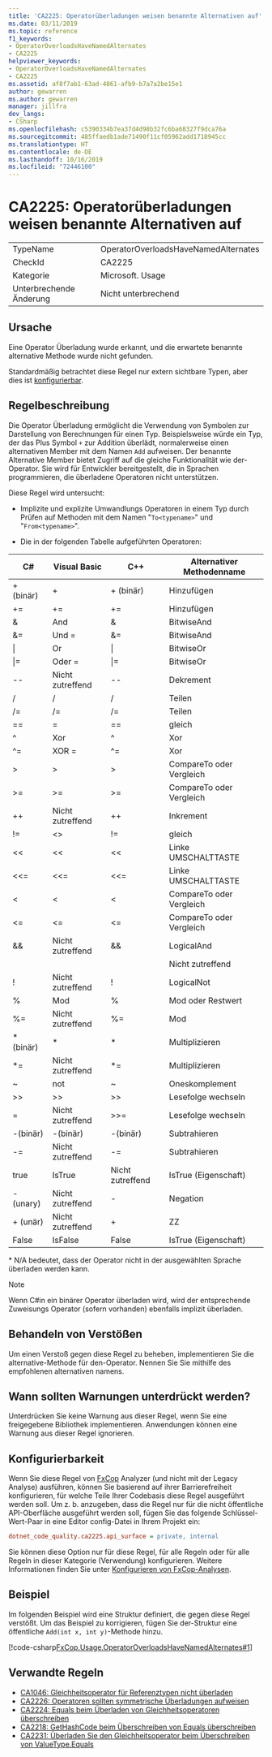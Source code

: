 ```yaml
---
title: 'CA2225: Operatorüberladungen weisen benannte Alternativen auf'
ms.date: 03/11/2019
ms.topic: reference
f1_keywords:
- OperatorOverloadsHaveNamedAlternates
- CA2225
helpviewer_keywords:
- OperatorOverloadsHaveNamedAlternates
- CA2225
ms.assetid: af8f7ab1-63ad-4861-afb9-b7a7a2be15e1
author: gewarren
ms.author: gewarren
manager: jillfra
dev_langs:
- CSharp
ms.openlocfilehash: c5390334b7ea37d4d98b32fc6ba68327f9dca76a
ms.sourcegitcommit: 485ffaedb1ade71490f11cf05962add1718945cc
ms.translationtype: HT
ms.contentlocale: de-DE
ms.lasthandoff: 10/16/2019
ms.locfileid: "72446100"
---
```

# <a name="ca2225-operator-overloads-have-named-alternates"></a>CA2225: Operatorüberladungen weisen benannte Alternativen auf

|||
|-|-|
|TypeName|OperatorOverloadsHaveNamedAlternates|
|CheckId|CA2225|
|Kategorie|Microsoft. Usage|
|Unterbrechende Änderung|Nicht unterbrechend|

## <a name="cause"></a>Ursache

Eine Operator Überladung wurde erkannt, und die erwartete benannte alternative Methode wurde nicht gefunden.

Standardmäßig betrachtet diese Regel nur extern sichtbare Typen, aber dies ist [konfigurierbar](#configurability).

## <a name="rule-description"></a>Regelbeschreibung

Die Operator Überladung ermöglicht die Verwendung von Symbolen zur Darstellung von Berechnungen für einen Typ. Beispielsweise würde ein Typ, der das Plus Symbol `+` zur Addition überlädt, normalerweise einen alternativen Member mit dem Namen `Add` aufweisen. Der benannte Alternative Member bietet Zugriff auf die gleiche Funktionalität wie der-Operator. Sie wird für Entwickler bereitgestellt, die in Sprachen programmieren, die überladene Operatoren nicht unterstützen.

Diese Regel wird untersucht:

- Implizite und explizite Umwandlungs Operatoren in einem Typ durch Prüfen auf Methoden mit dem Namen "`To<typename>`" und "`From<typename>`".

- Die in der folgenden Tabelle aufgeführten Operatoren:

|C#|Visual Basic|C++|Alternativer Methodenname|
|-|-|-|-|
|+ (binär)|+|+ (binär)|Hinzufügen|
|+=|+=|+=|Hinzufügen|
|&|And|&|BitwiseAnd|
|&=|Und =|&=|BitwiseAnd|
|&#124;|Or|&#124;|BitwiseOr|
|&#124;=|Oder =|&#124;=|BitwiseOr|
|--|Nicht zutreffend|--|Dekrement|
|/|/|/|Teilen|
|/=|/=|/=|Teilen|
|==|=|==|gleich|
|^|Xor|^|Xor|
|^=|XOR =|^=|Xor|
|>|>|>|CompareTo oder Vergleich|
|>=|>=|>=|CompareTo oder Vergleich|
|++|Nicht zutreffend|++|Inkrement|
|!=|<>|!=|gleich|
|<<|<<|<<|Linke UMSCHALTTASTE|
|<<=|<<=|<<=|Linke UMSCHALTTASTE|
|<|<|<|CompareTo oder Vergleich|
|<=|<=|\<=|CompareTo oder Vergleich|
|&&|Nicht zutreffend|&&|LogicalAnd|
||||Nicht zutreffend||||Logicalor|
|!|Nicht zutreffend|!|LogicalNot|
|%|Mod|%|Mod oder Restwert|
|%=|Nicht zutreffend|%=|Mod|
|* (binär)|*|*|Multiplizieren|
|*=|Nicht zutreffend|*=|Multiplizieren|
|~|not|~|Oneskomplement|
|>>|>>|>>|Lesefolge wechseln|
=|Nicht zutreffend|>>=|Lesefolge wechseln|
|-(binär)|-(binär)|-(binär)|Subtrahieren|
|-=|Nicht zutreffend|-=|Subtrahieren|
|true|IsTrue|Nicht zutreffend|IsTrue (Eigenschaft)|
|- (unary)|Nicht zutreffend|-|Negation|
|+ (unär)|Nicht zutreffend|+|ZZ|
|False|IsFalse|False|IsTrue (Eigenschaft)|

\* N/A bedeutet, dass der Operator nicht in der ausgewählten Sprache überladen werden kann.

> [!NOTE]
> Wenn C#in ein binärer Operator überladen wird, wird der entsprechende Zuweisungs Operator (sofern vorhanden) ebenfalls implizit überladen.

## <a name="how-to-fix-violations"></a>Behandeln von Verstößen

Um einen Verstoß gegen diese Regel zu beheben, implementieren Sie die alternative-Methode für den-Operator. Nennen Sie Sie mithilfe des empfohlenen alternativen namens.

## <a name="when-to-suppress-warnings"></a>Wann sollten Warnungen unterdrückt werden?

Unterdrücken Sie keine Warnung aus dieser Regel, wenn Sie eine freigegebene Bibliothek implementieren. Anwendungen können eine Warnung aus dieser Regel ignorieren.

## <a name="configurability"></a>Konfigurierbarkeit

Wenn Sie diese Regel von [FxCop](install-fxcop-analyzers.md) Analyzer (und nicht mit der Legacy Analyse) ausführen, können Sie basierend auf ihrer Barrierefreiheit konfigurieren, für welche Teile Ihrer Codebasis diese Regel ausgeführt werden soll. Um z. b. anzugeben, dass die Regel nur für die nicht öffentliche API-Oberfläche ausgeführt werden soll, fügen Sie das folgende Schlüssel-Wert-Paar in eine Editor config-Datei in Ihrem Projekt ein:

```ini
dotnet_code_quality.ca2225.api_surface = private, internal
```

Sie können diese Option nur für diese Regel, für alle Regeln oder für alle Regeln in dieser Kategorie (Verwendung) konfigurieren. Weitere Informationen finden Sie unter [Konfigurieren von FxCop-Analysen](configure-fxcop-analyzers.md).

## <a name="example"></a>Beispiel

Im folgenden Beispiel wird eine Struktur definiert, die gegen diese Regel verstößt. Um das Beispiel zu korrigieren, fügen Sie der-Struktur eine öffentliche `Add(int x, int y)`-Methode hinzu.

[!code-csharp[FxCop.Usage.OperatorOverloadsHaveNamedAlternates#1](../code-quality/codesnippet/CSharp/ca2225-operator-overloads-have-named-alternates_1.cs)]

## <a name="related-rules"></a>Verwandte Regeln

- [CA1046: Gleichheitsoperator für Referenztypen nicht überladen](../code-quality/ca1046-do-not-overload-operator-equals-on-reference-types.md)
- [CA2226: Operatoren sollten symmetrische Überladungen aufweisen](../code-quality/ca2226.md)
- [CA2224: Equals beim Überladen von Gleichheitsoperatoren überschreiben](../code-quality/ca2224.md)
- [CA2218: GetHashCode beim Überschreiben von Equals überschreiben](../code-quality/ca2218.md)
- [CA2231: Überladen Sie den Gleichheitsoperator beim Überschreiben von ValueType.Equals](../code-quality/ca2231.md)
